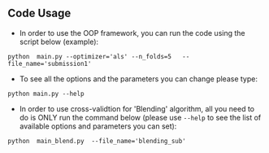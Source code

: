 ## Code Usage

- In order to use the OOP framework, you can run the code using the script below (example):

`python  main.py --optimizer='als' --n_folds=5   --file_name='submission1'`


- To see all the options and the parameters you can change please type:

`python main.py --help`


- In order to use cross-validtion for 'Blending' algorithm, all you need to do is ONLY run the command below (please use `--help` to see the list of available options and parameters you can set):

`python  main_blend.py  --file_name='blending_sub'`


